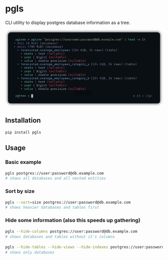 # pgls

CLI utility to display postgres database information as a tree.

![Clickbait](https://raw.githubusercontent.com/codingjerk/pgls/master/assets/usage.png)

## Installation

```bash
pip install pgls
```

## Usage

### Basic example

```bash
pgls postgres://user:password@db.example.com
# shows all databases and all nested entities
```

### Sort by size

```bash
pgls --sort=size postgres://user:password@db.example.com
# shows heavier databases and tables first
```

### Hide some information (also this speeds up gathering)

```bash
pgls --hide-columns postgres://user:password@db.example.com
# shows databases and tables without it's columns

pgls --hide-tables --hide-views --hide-indexes postgres://user:password@db.example.com
# shows only databases
```
